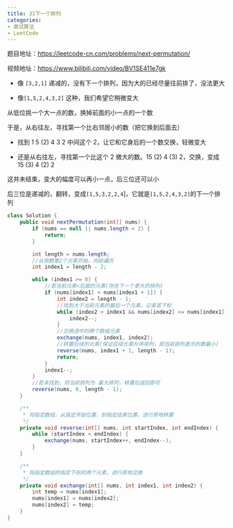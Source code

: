 ```yaml
---
title: 31下一个排列
categories: 
- 面试算法
- LeetCode
---
```


题目地址：https://leetcode-cn.com/problems/next-permutation/

视频地址：https://www.bilibili.com/video/BV1SE411e7gk

* 像 `[3,2,1]` 递减的，没有下一个排列，因为大的已经尽量往前排了，没法更大

* 像`[1,5,2,4,3,2]` 这种，我们希望它稍微变大

从低位挑一个大一点的数，换掉前面的小一点的一个数

于是，从右往左，寻找第一个比右邻居小的数（把它换到后面去）

* 找到 1 5 (2) 4 3 2 中间这个 2，让它和它身后的一个数交换，轻微变大

* 还是从右往左，寻找第一个比这个 2 微大的数。15 (2) 4 (3) 2，交换，变成 15 (3) 4 (2) 2

这并未结束，变大的幅度可以再小一点，后三位还可以小

后三位是递减的，翻转，变成`[1,5,3,2,2,4`]，它就是`[1,5,2,4,3,2]`的下一个排列

```java
class Solution {
    public void nextPermutation(int[] nums) {
        if (nums == null || nums.length < 2) {
            return;
        }

        int length = nums.length;
        //从倒数第2个元素开始，向前遍历
        int index1 = length - 2;

        while (index1 >= 0) {
            //若当前元素<后面的元素(存在下一个更大的排列)
            if (nums[index1] < nums[index1 + 1]) {
                int index2 = length - 1;
                //找到大于当前元素的最后一个元素，记录其下标
                while (index2 > index1 && nums[index2] <= nums[index1]) {
                    index2--;
                }
                //交换选中的两个数组元素
                exchange(nums, index1, index2);
                //转置后续的元素(保证后续元素升序排列，即当前排列表示的数最小)
                reverse(nums, index1 + 1, length - 1);
                return;
            }
            index1--;
        }
        //若未找到，则当前排列为 最大排列，转置后返回即可
        reverse(nums, 0, length - 1);
    }

    /**
     * 将指定数组，从指定开始位置，到指定结束位置，进行原地转置
     */
    private void reverse(int[] nums, int startIndex, int endIndex) {
        while (startIndex < endIndex) {
            exchange(nums, startIndex++, endIndex--);
        }
    }

    /**
     * 将指定数组的指定下标的两个元素，进行原地交换
     */
    private void exchange(int[] nums, int index1, int index2) {
        int temp = nums[index1];
        nums[index1] = nums[index2];
        nums[index2] = temp;
    }
}
```



